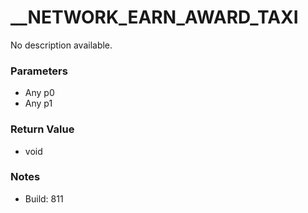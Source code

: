 # __NETWORK_EARN_AWARD_TAXI

No description available.

### Parameters
* Any p0
* Any p1

### Return Value
* void

### Notes
* Build: 811

